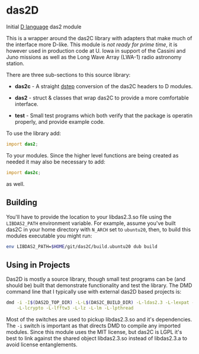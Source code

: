 # das2D 
Initial [D language](https://dlang.org/) das2 module

This is a wrapper around the das2C library with adapters that make much of
the interface more D-like.  This module is *not ready for prime time*, it is
however used in production code at U. Iowa in support of the Cassini and Juno 
missions as well as the Long Wave Array (LWA-1) radio astronomy station.

There are three sub-sections to this source library:

* **das2c** - A straight [dstep](https://github.com/jacob-carlborg/dstep)
  conversion of the das2C headers to D modules.
			 
* **das2** - struct & classes that wrap das2C to provide a more comfortable
  interface.
  
*  **test** - Small test programs which both verify that the package is
  operatin properly, and provide example code.
  
To use the library add:
```d
import das2;
```
To your modules.  Since the higher level functions are being created as needed
it may also be necessary to add:
```d
import das2c;
```
as well.


## Building

You'll have to provide the location to your libdas2.3.so file using the
`LIBDAS2_PATH` environment variable.  For example, assume you've built das2C
in your home directory with `N_ARCH` set to `ubuntu20`, then, to build this
modules executable you might run:

```bash
env LIBDAS2_PATH=$HOME/git/das2C/build.ubuntu20 dub build
```

## Using in Projects
Das2D is mostly a source library, though small test programs can be (and should
be) built that demonstrate functionality and test the library.  The DMD command
line that I typically use with external das2D based projects is:
```bash
dmd -i -I$(DAS2D_TOP_DIR) -L-L$(DAS2C_BUILD_DIR) -L-ldas2.3 -L-lexpat -L-lssl \
    -L-lcrypto -L-lfftw3 -L-lz -L-lm -L-lpthread
```
Most of the switches are used to pickup libdas2.3.so and it's dependencies.  The
`-i` switch is important as that directs DMD to compile any imported modules. 
Since this module uses the MIT license, but das2C is LGPL it's best to link against
the shared object libdas2.3.so instead of libdas2.3.a to avoid license entanglements.



